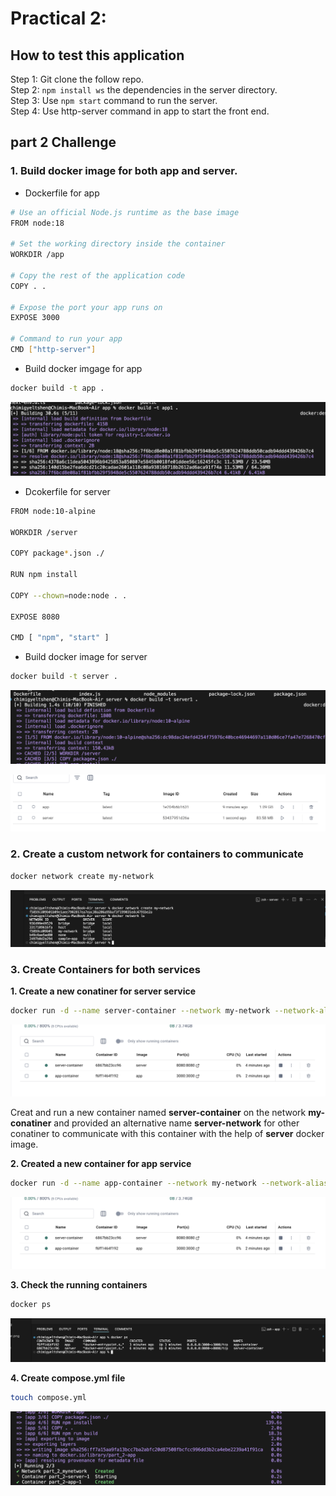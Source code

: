 # Practical 2:

## How to test this application

Step 1: Git clone the follow repo.  
Step 2: ```npm install ws``` the dependencies in the server directory.  
Step 3: Use ```npm start``` command to run the server.  
Step 4: Use http-server command in app to start the front end.   


## part 2 Challenge

### **1. Build docker image for both app and server.**

* Dockerfile for app
```sh
# Use an official Node.js runtime as the base image
FROM node:18

# Set the working directory inside the container
WORKDIR /app

# Copy the rest of the application code
COPY . .

# Expose the port your app runs on
EXPOSE 3000

# Command to run your app
CMD ["http-server"]
```

* Build docker imgage for app

```sh
docker build -t app .
```
![app-image](./assets/app-image.png)

* Dcokerfile for server

```sh
FROM node:10-alpine

WORKDIR /server

COPY package*.json ./

RUN npm install

COPY --chown=node:node . .

EXPOSE 8080

CMD [ "npm", "start" ]
```

* Build docker image for server 

```sh
docker build -t server .
```
![server-image](./assets/build-server-image.png)

![images](./assets/docker-image.png)

### **2. Create a custom network for containers to communicate**

```sh
docker network create my-network
```
![my-network](./assets/ls-docker-network.png)


### **3. Create Containers for both services**

**1. Create a new conatiner for server service**

```sh
docker run -d --name server-container --network my-network --network-alias server-container server
```
![server-container](./assets/container.png)

Creat and run a new container named **server-container** on the network **my-conatiner** and provided an alternative name **server-network** for other conatiner to communicate with this container with the help of **server** docker image.

**2. Created a new container for app service**

```sh
docker run -d --name app-container --network my-network --network-alias app-container -p 3000:3000 app   
```
![server-container](./assets/container.png)

**3. Check the running containers**

```sh
docker ps
```
![server-container](./assets/docker-ps.png)

**4. Create compose.yml file**

```sh
touch compose.yml
```
![docker-compose-up](./assets/docker-compose-up.png)
